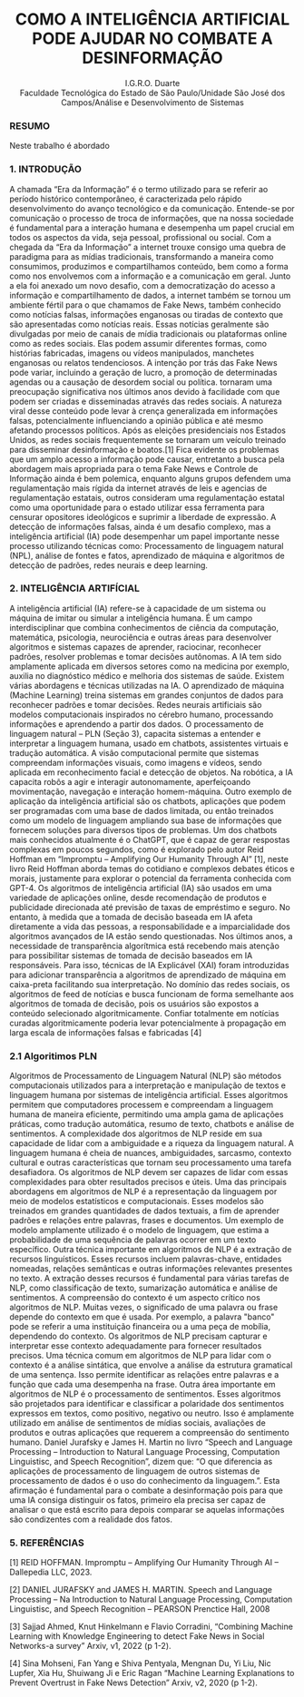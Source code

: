 <div align="center">
  <h1>COMO A INTELIGÊNCIA ARTIFICIAL PODE AJUDAR NO COMBATE A DESINFORMAÇÃO</h1>
  
 I.G.R.O. Duarte<br>
 Faculdade Tecnológica do Estado de São Paulo/Unidade São José dos Campos/Análise e Desenvolvimento de Sistemas
</div>

<h3>RESUMO</h3>
Neste trabalho é abordado

<h3>1. INTRODUÇÃO</h3>

A chamada “Era da Informação” é o termo utilizado para se referir ao período histórico contemporâneo, é caracterizada pelo rápido desenvolvimento do avanço tecnológico e da comunicação. Entende-se por comunicação o processo de troca de informações, que na nossa sociedade é fundamental para a interação humana e desempenha um papel crucial em todos os aspectos da vida, seja pessoal, profissional ou social. 
Com a chegada da “Era da Informação” a internet trouxe consigo uma quebra de paradigma para as mídias tradicionais, transformando a maneira como consumimos, produzimos e compartilhamos conteúdo, bem como a forma como nos envolvemos com a informação e a comunicação em geral. Junto a ela foi anexado um novo desafio, com a democratização do acesso a informação e compartilhamento de dados, a internet também se tornou um ambiente fértil para o que chamamos de Fake News, também conhecido como notícias falsas, informações enganosas ou tiradas de contexto que são apresentadas como notícias reais. Essas notícias geralmente são divulgadas por meio de canais de mídia tradicionais ou plataformas online como as redes sociais. Elas podem assumir diferentes formas, como histórias fabricadas, imagens ou vídeos manipulados, manchetes enganosas ou relatos tendenciosos. 
A intenção por trás das Fake News pode variar, incluindo a geração de lucro, a promoção de determinadas agendas ou a causação de desordem social ou política. tornaram uma preocupação significativa nos últimos anos devido à facilidade com que podem ser criadas e disseminadas através das redes sociais. A natureza viral desse conteúdo pode levar à crença generalizada em informações falsas, potencialmente influenciando a opinião pública e até mesmo afetando processos políticos. Após as eleições presidenciais nos Estados Unidos, as redes sociais frequentemente se tornaram um veículo treinado para disseminar desinformação e boatos.[1]
Fica evidente os problemas que um amplo acesso a informação pode causar, entretanto a busca pela abordagem mais apropriada para o tema Fake News e Controle de Informação ainda é bem polemica, enquanto alguns grupos defendem uma regulamentação mais rígida da internet através de leis e agencias de regulamentação estatais, outros consideram uma regulamentação estatal como uma oportunidade para o estado utilizar essa ferramenta para censurar opositores ideológicos e suprimir a liberdade de expressão.
A detecção de informações falsas, ainda é um desafio complexo, mas a inteligência artificial (IA) pode desempenhar um papel importante nesse processo utilizando técnicas como: Processamento de linguagem natural (NPL), análise de fontes e fatos, aprendizado de máquina e algoritmos de detecção de padrões, redes neurais e deep learning.

 <h3>2. INTELIGÊNCIA ARTIFÍCIAL</h3>
 
A inteligência artificial (IA) refere-se à capacidade de um sistema ou máquina de imitar ou simular a inteligência humana. É um campo interdisciplinar que combina conhecimentos de ciência da computação, matemática, psicologia, neurociência e outras áreas para desenvolver algoritmos e sistemas capazes de aprender, raciocinar, reconhecer padrões, resolver problemas e tomar decisões autônomas. A IA tem sido amplamente aplicada em diversos setores como na medicina por exemplo, auxilia no diagnóstico médico e melhoria dos sistemas de saúde. 
Existem várias abordagens e técnicas utilizadas na IA. O aprendizado de máquina (Machine Learning) treina sistemas em grandes conjuntos de dados para reconhecer padrões e tomar decisões. Redes neurais artificiais são modelos computacionais inspirados no cérebro humano, processando informações e aprendendo a partir dos dados. O processamento de linguagem natural – PLN (Seção 3), capacita sistemas a entender e interpretar a linguagem humana, usado em chatbots, assistentes virtuais e tradução automática. A visão computacional permite que sistemas compreendam informações visuais, como imagens e vídeos, sendo aplicada em reconhecimento facial e detecção de objetos. Na robótica, a IA capacita robôs a agir e interagir autonomamente, aperfeiçoando movimentação, navegação e interação homem-máquina.
Outro exemplo de aplicação da inteligência artificial são os chatbots, aplicações que podem ser programadas com uma base de dados limitada, ou então treinados como um modelo de linguagem ampliando sua base de informações que fornecem soluções para diversos tipos de problemas. Um dos chatbots mais conhecidos atualmente é o ChatGPT, que é capaz de gerar respostas complexas em poucos segundos, como é explorado pelo autor Reid Hoffman em “Impromptu – Amplifying Our Humanity Through AI” [1], neste livro Reid Hoffman aborda temas do cotidiano e complexos debates éticos e morais, justamente para explorar o potencial da ferramenta conhecida com GPT-4.
Os algoritmos de inteligência artificial (IA) são usados em uma variedade de aplicações online, desde recomendação de produtos e publicidade direcionada até previsão de taxas de empréstimo e seguro. No entanto, à medida que a tomada de decisão baseada em IA afeta diretamente a vida das pessoas, a responsabilidade e a imparcialidade dos algoritmos avançados de IA estão sendo questionadas. Nos últimos anos, a necessidade de transparência algorítmica está recebendo mais atenção para possibilitar sistemas de tomada de decisão baseados em IA responsáveis. Para isso, técnicas de IA Explicável (XAI) foram introduzidas para adicionar transparência a algoritmos de aprendizado de máquina em caixa-preta facilitando sua interpretação. No domínio das redes sociais, os algoritmos de feed de notícias e busca funcionam de forma semelhante aos algoritmos de tomada de decisão, pois os usuários são expostos a conteúdo selecionado algoritmicamente. Confiar totalmente em notícias curadas algoritmicamente poderia levar potencialmente à propagação em larga escala de informações falsas e fabricadas [4]

<h3>2.1 Algoritimos PLN</h3>

Algoritmos de Processamento de Linguagem Natural (NLP) são métodos computacionais utilizados para a interpretação e manipulação de textos e linguagem humana por sistemas de inteligência artificial. Esses algoritmos permitem que computadores processem e compreendam a linguagem humana de maneira eficiente, permitindo uma ampla gama de aplicações práticas, como tradução automática, resumo de texto, chatbots e análise de sentimentos. A complexidade dos algoritmos de NLP reside em sua capacidade de lidar com a ambiguidade e a riqueza da linguagem natural. A linguagem humana é cheia de nuances, ambiguidades, sarcasmo, contexto cultural e outras características que tornam seu processamento uma tarefa desafiadora. Os algoritmos de NLP devem ser capazes de lidar com essas complexidades para obter resultados precisos e úteis. Uma das principais abordagens em algoritmos de NLP é a representação da linguagem por meio de modelos estatísticos e computacionais. Esses modelos são treinados em grandes quantidades de dados textuais, a fim de aprender padrões e relações entre palavras, frases e documentos. Um exemplo de modelo amplamente utilizado é o modelo de linguagem, que estima a probabilidade de uma sequência de palavras ocorrer em um texto específico.
Outra técnica importante em algoritmos de NLP é a extração de recursos linguísticos. Esses recursos incluem palavras-chave, entidades nomeadas, relações semânticas e outras informações relevantes presentes no texto. A extração desses recursos é fundamental para várias tarefas de NLP, como classificação de texto, sumarização automática e análise de sentimentos. A compreensão do contexto é um aspecto crítico nos algoritmos de NLP. Muitas vezes, o significado de uma palavra ou frase depende do contexto em que é usada. Por exemplo, a palavra "banco" pode se referir a uma instituição financeira ou a uma peça de mobília, dependendo do contexto. Os algoritmos de NLP precisam capturar e interpretar esse contexto adequadamente para fornecer resultados precisos.
Uma técnica comum em algoritmos de NLP para lidar com o contexto é a análise sintática, que envolve a análise da estrutura gramatical de uma sentença. Isso permite identificar as relações entre palavras e a função que cada uma desempenha na frase. 
Outra área importante em algoritmos de NLP é o processamento de sentimentos. Esses algoritmos são projetados para identificar e classificar a polaridade dos sentimentos expressos em textos, como positivo, negativo ou neutro. Isso é amplamente utilizado em análise de sentimentos de mídias sociais, avaliações de produtos e outras aplicações que requerem a compreensão do sentimento humano. Daniel Jurafsky e James H. Martin no livro “Speech and Language Processing – Introduction to Natural Language Processing, Computation Linguistisc, and Speech Recognition”, dizem que: “O que diferencia as aplicações de processamento de linguagem de outros sistemas de processamento de dados é o uso do conhecimento da linguagem.”. Esta afirmação é fundamental para o combate a desinformação pois para que uma IA consiga distinguir os fatos, primeiro ela precisa ser capaz de analisar o que está escrito para depois comparar se aquelas informações são condizentes com a realidade dos fatos.


<h3>5. REFERÊNCIAS</h3>

[1]	REID HOFFMAN. Impromptu – Amplifying Our Humanity Through AI – Dallepedia LLC, 2023.

[2]	DANIEL JURAFSKY and JAMES H. MARTIN. Speech and Language Processing – Na Introduction to Natural Language Processing, Computation Linguistisc, and Speech Recognition – PEARSON Prenctice Hall, 2008

[3]	Sajjad Ahmed, Knut Hinkelmann e Flavio Corradini, “Combining Machine Learning with Knowledge Engineering to detect Fake News in Social Networks-a survey” Arxiv, v1, 2022 (p 1-2).

[4]	Sina Mohseni, Fan Yang e Shiva Pentyala, Mengnan Du, Yi Liu, Nic Lupfer, Xia Hu, Shuiwang Ji e Eric Ragan “Machine Learning Explanations to Prevent Overtrust in Fake News Detection” Arxiv, v2, 2020 (p 1-2).





